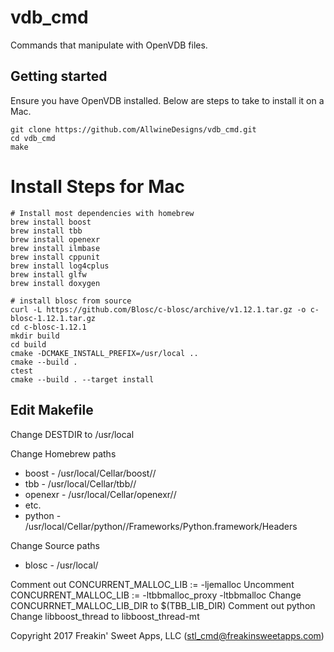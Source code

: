 vdb_cmd
=======

Commands that manipulate with OpenVDB files. 

Getting started
---------------

Ensure you have OpenVDB installed. Below are steps to take to install it on a Mac.

    git clone https://github.com/AllwineDesigns/vdb_cmd.git
    cd vdb_cmd
    make

# Install Steps for Mac

    # Install most dependencies with homebrew
    brew install boost
    brew install tbb
    brew install openexr
    brew install ilmbase
    brew install cppunit
    brew install log4cplus
    brew install glfw
    brew install doxygen

    # install blosc from source
    curl -L https://github.com/Blosc/c-blosc/archive/v1.12.1.tar.gz -o c-blosc-1.12.1.tar.gz
    cd c-blosc-1.12.1
    mkdir build
    cd build
    cmake -DCMAKE_INSTALL_PREFIX=/usr/local ..
    cmake --build .
    ctest
    cmake --build . --target install

## Edit Makefile

Change DESTDIR to /usr/local

Change Homebrew paths
* boost - /usr/local/Cellar/boost/<version>/
* tbb - /usr/local/Cellar/tbb/<version>/
* openexr - /usr/local/Cellar/openexr/<version>/
* etc.
* python - /usr/local/Cellar/python/<version>/Frameworks/Python.framework/Headers

Change Source paths
* blosc - /usr/local/

Comment out CONCURRENT_MALLOC_LIB := -ljemalloc
Uncomment CONCURRENT_MALLOC_LIB := -ltbbmalloc_proxy -ltbbmalloc
Change CONCURRNET_MALLOC_LIB_DIR to $(TBB_LIB_DIR)
Comment out python
Change libboost_thread to libboost_thread-mt

Copyright 2017 Freakin' Sweet Apps, LLC (stl_cmd@freakinsweetapps.com)
